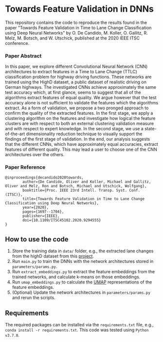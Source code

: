 # Towards Feature Validation in DNNs
This repository contains the code to reproduce the results found in the 
paper "Towards Feature Validation in Time to Lane Change Classification 
using Deep Neural Networks" by O. De Candido, M. Koller, O. Gallitz, R. Melz,
M. Botsch, and W. Utschick, published at the 2020 IEEE ITSC conference.

### Paper Abstract
In this paper, we explore different Convolutional Neural Network (CNN) architectures to extract features in a Time to Lane Change (TTLC) classification problem for highway driving functions. These networks are trained using the HighD dataset, a public dataset of realistic driving on German highways. The investigated CNNs achieve approximately the same test accuracy which, at first glance, seems to suggest that all of the algorithms extract features of equal quality. We argue however that the test accuracy alone is not sufficient to validate the features which the algorithms extract. As a form of validation, we propose a two pronged approach to confirm the quality of the extracted features. In the first stage, we apply a clustering algorithm on the features and investigate how logical the feature clusters are with respect to both an external clustering validation measure and with respect to expert knowledge. In the second stage, we use a state-of-the-art dimensionality reduction technique to visually support the findings of the first stage of validation. In the end, our analysis suggests that the different CNNs, which have approximately equal accuracies, extract features of different quality. This may lead a user to choose one of the CNN architectures over the others.

### Paper Reference
```angular2html
@inproceedings{decandido2020towards,
        author={De Candido, Oliver and Koller, Michael and Gallitz, Oliver and Melz, Ron and Botsch, Michael and Utschick, Wolfgang},
        booktitle={Proc. IEEE 23rd Intell. Transp. Syst. Conf. (ITSC)},
        title={Towards Feature Validation in Time to Lane Change Classification using Deep Neural Networks}, 
        year={2020},
        pages={1697--1704},
        publisher={IEEE},
        doi={10.1109/ITSC45102.2020.9294555}
}
```

## How to use the code
1. Store the training data in `data/` folder, e.g., the extracted lane 
   changes from the highD 
   dataset from this [project](https://github.com/decandido/highD-extract-lane-changes).
2. Run `main.py` to train the DNNs with the network architectures stored in 
   `parameters/params.py`.
3. Run `extract_embeddings.py` to extract the feature embeddings from the 
   trained networks, and calculate k-means on those embeddings.
4. Run `umap_embeddings.py` to calculate the [UMAP](https://umap-learn.readthedocs.io/en/latest/) representations of the feature embeddings.
5. (Optional) Update the network architectures in `parameters/params.py` and 
   rerun the scripts.

## Requirements
The required packages can be installed via the `requirements.txt` file, e.g.,
`conda install -r requirements.txt`.
This code was tested using `Python v3.7.0`.
